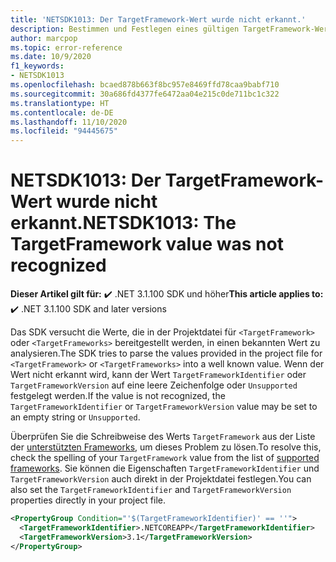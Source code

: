 ```yaml
---
title: 'NETSDK1013: Der TargetFramework-Wert wurde nicht erkannt.'
description: Bestimmen und Festlegen eines gültigen TargetFramework-Werts
author: marcpop
ms.topic: error-reference
ms.date: 10/9/2020
f1_keywords:
- NETSDK1013
ms.openlocfilehash: bcaed878b663f8bc957e8469ffd78caa9babf710
ms.sourcegitcommit: 30a686fd4377fe6472aa04e215c0de711bc1c322
ms.translationtype: HT
ms.contentlocale: de-DE
ms.lasthandoff: 11/10/2020
ms.locfileid: "94445675"
---
```

# <a name="netsdk1013-the-targetframework-value-was-not-recognized"></a><span data-ttu-id="39e54-103">NETSDK1013: Der TargetFramework-Wert wurde nicht erkannt.</span><span class="sxs-lookup"><span data-stu-id="39e54-103">NETSDK1013: The TargetFramework value was not recognized</span></span>

<span data-ttu-id="39e54-104">**Dieser Artikel gilt für:** ✔️ .NET 3.1.100 SDK und höher</span><span class="sxs-lookup"><span data-stu-id="39e54-104">**This article applies to:** ✔️ .NET 3.1.100 SDK and later versions</span></span>

<span data-ttu-id="39e54-105">Das SDK versucht die Werte, die in der Projektdatei für `<TargetFramework>` oder `<TargetFrameworks>` bereitgestellt werden, in einen bekannten Wert zu analysieren.</span><span class="sxs-lookup"><span data-stu-id="39e54-105">The SDK tries to parse the values provided in the project file for `<TargetFramework>` or `<TargetFrameworks>` into a well known value.</span></span>  <span data-ttu-id="39e54-106">Wenn der Wert nicht erkannt wird, kann der Wert `TargetFrameworkIdentifier` oder `TargetFrameworkVersion` auf eine leere Zeichenfolge oder `Unsupported` festgelegt werden.</span><span class="sxs-lookup"><span data-stu-id="39e54-106">If the value is not recognized, the `TargetFrameworkIdentifier` or `TargetFrameworkVersion` value may be set to an empty string or `Unsupported`.</span></span>

<span data-ttu-id="39e54-107">Überprüfen Sie die Schreibweise des Werts `TargetFramework` aus der Liste der [unterstützten Frameworks](../../../standard/frameworks.md), um dieses Problem zu lösen.</span><span class="sxs-lookup"><span data-stu-id="39e54-107">To resolve this, check the spelling of your `TargetFramework` value from the list of [supported frameworks](../../../standard/frameworks.md).</span></span>
<span data-ttu-id="39e54-108">Sie können die Eigenschaften `TargetFrameworkIdentifier` und `TargetFrameworkVersion` auch direkt in der Projektdatei festlegen.</span><span class="sxs-lookup"><span data-stu-id="39e54-108">You can also set the `TargetFrameworkIdentifier` and `TargetFrameworkVersion` properties directly in your project file.</span></span>

```xml
<PropertyGroup Condition="'$(TargetFrameworkIdentifier)' == ''">
  <TargetFrameworkIdentifier>.NETCOREAPP</TargetFrameworkIdentifier>
  <TargetFrameworkVersion>3.1</TargetFrameworkVersion>
</PropertyGroup>
```
